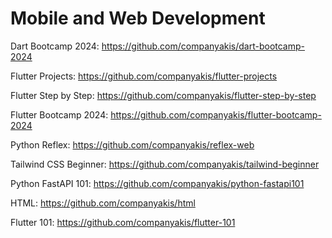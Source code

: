 # Mobile and Web Development

Dart Bootcamp 2024:
https://github.com/companyakis/dart-bootcamp-2024

Flutter Projects:
https://github.com/companyakis/flutter-projects

Flutter Step by Step:
https://github.com/companyakis/flutter-step-by-step

Flutter Bootcamp 2024:
https://github.com/companyakis/flutter-bootcamp-2024

Python Reflex:
https://github.com/companyakis/reflex-web

Tailwind CSS Beginner:
https://github.com/companyakis/tailwind-beginner

Python FastAPI 101:
https://github.com/companyakis/python-fastapi101

HTML:
https://github.com/companyakis/html

Flutter 101:
https://github.com/companyakis/flutter-101
